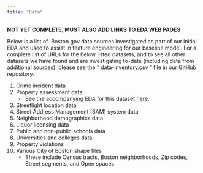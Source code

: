 ```yaml
---
title: "Data"
---
```


**NOT YET COMPLETE, MUST ALSO ADD LINKS TO EDA WEB PAGES**

Below is a list of ​ Boston.gov​ data sources investigated as part of our initial EDA and used to assist in feature engineering for our baseline model. For a complete list of URLs for the below listed datasets, and to see all other datasets we have found and are investigating to-date (including data from additional sources), please see the “​ data-inventory.csv​ ” file in our GitHub repository.

1. Crime incident data
1. Property assessment data
    - See the accompanying EDA for this dataset [here](data-property.md).
1. Streetlight location data
1. Street Address Management (SAM) system data
1. Neighborhood demographics data
1. Liquor licensing data
1. Public and non-public schools data
1. Universities and colleges data
1. Property violations
1. Various City of Boston shape files
    - These include Census tracts, Boston neighborhoods, Zip codes, Street segments, and Open spaces